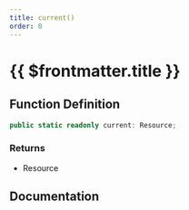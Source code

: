 ```yaml
---
title: current()
order: 0
---
```


# {{ $frontmatter.title }}

## Function Definition

```ts
public static readonly current: Resource;
```

### Returns

* Resource

## Documentation

<!--@include: ./parts/current.md-->
